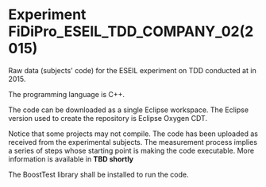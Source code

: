 # Experiment FiDiPro_ESEIL_TDD_COMPANY_02(2015)

Raw data (subjects' code) for the ESEIL experiment on TDD conducted at <anonymized> in 2015.

The programming language is C++.

The code can be downloaded as a single Eclipse workspace. The Eclipse version used to create the repository is Eclipse Oxygen CDT.

Notice that some projects may not compile. The code has been uploaded as received from the experimental subjects. The measurement process implies a series of steps whose starting point is making the code executable. More information is available in **TBD shortly**

The BoostTest library shall be installed to run the code.
